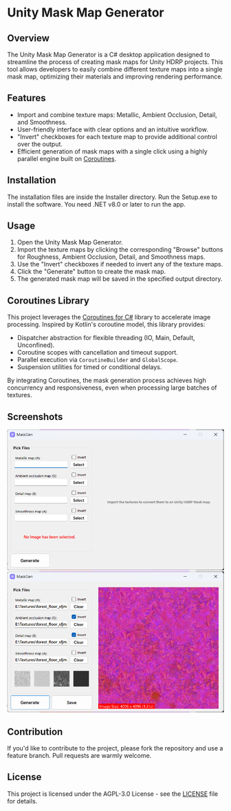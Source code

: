 # Unity Mask Map Generator

## Overview
The Unity Mask Map Generator is a C# desktop application designed to streamline the process of creating mask maps for Unity HDRP projects. This tool allows developers to easily combine different texture maps into a single mask map, optimizing their materials and improving rendering performance.

## Features
- Import and combine texture maps: Metallic, Ambient Occlusion, Detail, and Smoothness.
- User-friendly interface with clear options and an intuitive workflow.
- "Invert" checkboxes for each texture map to provide additional control over the output.
- Efficient generation of mask maps with a single click using a highly parallel engine built on [Coroutines](https://github.com/styropyr0/Coroutines).

## Installation
The installation files are inside the Installer directory. Run the Setup.exe to install the software. You need .NET v8.0 or later to run the app.

## Usage
1. Open the Unity Mask Map Generator.
2. Import the texture maps by clicking the corresponding "Browse" buttons for Roughness, Ambient Occlusion, Detail, and Smoothness maps.
3. Use the "Invert" checkboxes if needed to invert any of the texture maps.
4. Click the "Generate" button to create the mask map.
5. The generated mask map will be saved in the specified output directory.

## Coroutines Library
This project leverages the [Coroutines for C#](https://github.com/styropyr0/Coroutines) library to accelerate image processing. Inspired by Kotlin's coroutine model, this library provides:
- Dispatcher abstraction for flexible threading (IO, Main, Default, Unconfined).
- Coroutine scopes with cancellation and timeout support.
- Parallel execution via `CoroutineBuilder` and `GlobalScope`.
- Suspension utilities for timed or conditional delays.

By integrating Coroutines, the mask generation process achieves high concurrency and responsiveness, even when processing large batches of textures.

## Screenshots
![Screenshot](s0.png)
![Screenshot](s1.png)

## Contribution
If you'd like to contribute to the project, please fork the repository and use a feature branch. Pull requests are warmly welcome.

## License
This project is licensed under the AGPL-3.0 License - see the [LICENSE](#) file for details.
